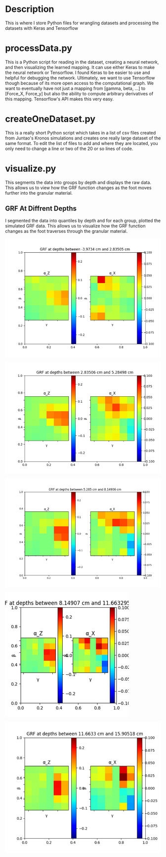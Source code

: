 # Description
This is where I store Python files for wrangling datasets and processing the datasets with Keras and Tensorflow 

# processData.py
This is a Python script for reading in the dataset, creating a neural network, and then visualizing the learned mapping. It can use either Keras to make the neural network or Tensorflow. I found Keras to be easier to use and helpful for debugging the network. Ultimately, we want to use Tensorflow though because of its more open access to the computational graph. We want to eventually have not just a mapping from [gamma, beta, ...] to [Force_X, Force_y] but also the ability to compute arbitrary derivatives of this mapping. Tensorflow's API makes this very easy. 

# createOneDataset.py
This is a really short Python script which takes in a list of csv files created from Juntao's Kronos simulations and creates one really large dataset of the same format. To edit the list of files to add and where they are located, you only need to change a line or two of the 20 or so lines of code.  

# visualize.py
This segments the data into groups by depth and displays the raw data. This allows us to view how the GRF function changes as the foot moves further into the granular material.


## GRF At Diffrent Depths 
I segmented the data into quantiles by depth and for each group, plotted the simulated GRF data. This allows us to visualize how the GRF function changes as the foot traverses through the granular material. 

![Quantile 1](media/q1.png) 


![Quantile 2](media/q2.png)


![Quantile 3](media/q3.png)


![Quantile 4](media/q4.png)


![Quantile 5](media/q5.png)


